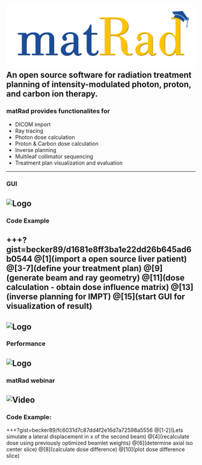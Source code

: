 ##  
![Logo](dicomImport/matrad_logo.png)
An open source software for radiation treatment planning of intensity-modulated photon, proton, and carbon ion therapy.
---
### matRad provides functionalites for 
- DICOM import
- Ray tracing
- Photon dose calculation
- Proton & Carbon dose calculation
- Inverse planning 
- Multileaf collimator sequencing
- Treatment plan visualization and evaluation
---
### GUI
![Logo](https://github.com/e0404/matRad/wiki/images/GUI-Guide_optimizedGUIScreenshot.png)
---
### Code Example
+++?gist=becker89/d1681e8ff3ba1e22dd26b645ad6b0544
@[1](import a open source liver patient)
@[3-7](define your treatment plan)
@[9](generate beam and ray geometry)
@[11](dose calculation - obtain dose influence matrix)
@[13](inverse planning for IMPT)
@[15](start GUI for visualization of result)
---
![Logo](https://github.com/e0404/matRad/wiki/images/matRadvalidation.png)
---
### Performance 
![Logo](https://github.com/e0404/matRad/wiki/images/matRadPerformanceTable.png)
---
### matRad webinar 
![Video](https://www.youtube.com/embed/40_n7BIqLdw)
---
### Code Example:
+++?gist=becker89/fc6031d7c87dd4f2e16d7a72598a5556
@[1-2](Lets simulate a lateral displacement in x of the second beam)
@[4](recalculate dose using previously optimized beamlet weights)
@[6](determine axial iso center slice)
@[8](calculate dose difference)
@[10](plot dose difference slice)